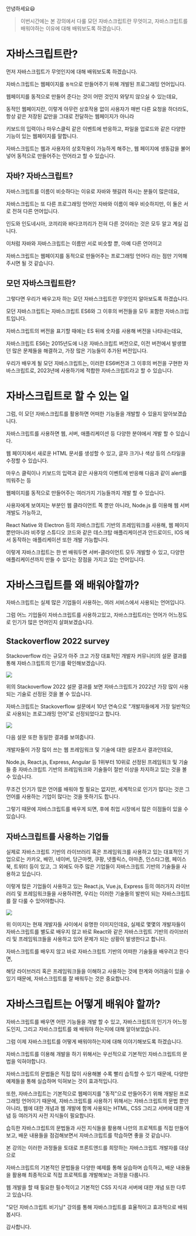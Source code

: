 안녕하세요😃

> 이번시간에는 본 강의에서 다룰 모던 자바스크립트란 무엇이고, 자바스크립트를 배워야하는 이유에 대해 배워보도록 하겠습니다.

# 자바스크립트란?

먼저 자바스크립트가 무엇인지에 대해 배워보도록 하겠습니다.

자바스크립트는 웹페이지를 `동적`으로 만들어주기 위해 개발된 프로그래밍 언어입니다.

웹페이지를 동적으로 만들어 준다는 것이 어떤 것인지 와닿지 않으실 수 있는데요,

동적인 웹페이지란, 이렇게 아무런 상호작용 없이 사용자가 매번 다른 요청을 하더라도, 항상 같은 저장된 값만을 그대로 전달하는 웹페이지가 아니라

키보드의 입력이나 마우스클릭 같은 이벤트에 반응하고, 파일을 업로드와 같은 다양한 기능이 있는 웹페이지를 말합니다.

자바스크립트는 웹과 사용자의 상호작용이 가능하게 해주는, 웹 페이지에 생동감을 불어 넣어 동적으로 만들어주는 언어라고 할 수 있습니다.

## 자바? 자바스크립트?

자바스크립트를 이름이 비슷하다는 이유로 자바와 헷갈려 하시는 분들이 많은데요,

자바스크립트는 또 다른 프로그래밍 언어인 자바와 이름이 매우 비슷하지만, 이 둘은 서로 전혀 다른 언어입니다.

인도와 인도네시아, 코끼리와 바다코끼리가 전혀 다른 것이라는 것은 모두 알고 계실 겁니다.

이처럼 자바와 자바스크립트는 이름만 서로 비슷할 뿐, 아예 다른 언어이고

자바스크립트는 웹페이지를 동적으로 만들어주는 프로그래밍 언어다 라는 점만 기억해주시면 될 것 같습니다.

## 모던 자바스크립트란?

그렇다면 우리가 배우고자 하는 모던 자바스크립트란 무엇인지 알아보도록 하겠습니다.

모던 자바스크립트는 자바스크립트 ES6와 그 이후의 버전들을 모두 포함한 자바스크립트입니다.

자바스크립트의 버전을 표기할 때에는 ES 뒤에 숫자를 사용해 버전을 나타내는데요,

자바스크립트 ES6는 2015년도에 나온 자바스크립트 버전으로, 이전 버전에서 발생했던 많은 문제들을 해결하고, 가장 많은 기능들이 추가된 버전입니다.

우리가 배우게 될 모던 자바스크립트는, 이러한 ES6버전과 그 이후의 버전을 구현한 자바스크립트로, 2023년에 사용하기에 적합한 자바스크립트라고 할 수 있습니다.

# 자바스크립트로 할 수 있는 일

그럼, 이 모던 자바스크립트를 활용하면 어떠한 기능들을 개발할 수 있을지 알아보겠습니다.

자바스크립트를 사용하면 웹, 서버, 애플리케이션 등 다양한 분야에서 개발 할 수 있습니다.

웹 페이지에서 새로운 HTML 문서를 생성할 수 있고, 글자 크기나 색상 등의 스타일을 수정할 수 있습니다.

마우스 클릭이나 키보드의 입력과 같은 사용자의 이벤트에 반응해 다음과 같이 alert를 띄워주는 등

웹페이지를 동적으로 만들어주는 여러가지 기능들까지 개발 할 수 있습니다.

사용자에게 보여지는 부분인 웹 클라이언트 쪽 뿐만 아니라, Node.js 를 이용해 웹 서버 개발도 가능하고,

React Native 와 Electron 등의 자바스크립트 기반의 프레임워크를 사용해, 웹 페이지 뿐만아니라 비주얼 스튜디오 코드와 같은 데스크탑 애플리케이션과 안드로이드, IOS 에서 동작하는 애플리케이션 또한 개발 가능합니다.

이렇게 자바스크립트는 한 번 배워두면 서버-클라이언트 모두 개발할 수 있고, 다양한 애플리케이션까지 만들 수 있다는 장점을 가지고 있는 언어입니다.

# 자바스크립트를 왜 배워야할까?

자바스크립트는 실제 많은 기업들이 사용하는, 여러 서비스에서 사용되는 언어입니다.

그럼 어느 기업들이 자바스크립트를 사용하고있고, 자바스크립트라는 언어가 어느정도로 인기가 많은 언어인지 살펴보겠습니다.

## Stackoverflow 2022 survey

Stackoverflow 라는 규모가 아주 크고 가장 대표적인 개발자 커뮤니티의 설문 결과를 통해 자바스크립트의 인기를 확인해보겠습니다.

![](https://velog.velcdn.com/images/hbin12212/post/894d8414-9314-42a6-bf03-ea50765d8026/image.png)

위의 Stackoverflow 2022 설문 결과를 보면 자바스크립트가 2022년 가장 많이 사용되는 기술로 선정된 것을 볼 수 있습니다.

자바스크립트는 Stackoverflow 설문에서 10년 연속으로 "개발자들에게 가장 일반적으로 사용되는 프로그래밍 언어"로 선정되었다고 합니다.

![](https://velog.velcdn.com/images/hbin12212/post/7ed4ec77-4694-4fd1-9bc2-c4d9c41c5a32/image.png)

다음 설문 또한 동일한 결과를 보여줍니다.

개발자들이 가장 많이 쓰는 웹 프레임워크 및 기술에 대한 설문조사 결과인데요,

Node.js, React.js, Express, Angular 등 1위부터 10위로 선정된 프레임워크 및 기술 들 중 자바스크립트 기반의 프레임워크와 기술들이 절반 이상을 차지하고 있는 것을 볼 수 있습니다.

무조건 인기가 많은 언어를 배워야 할 필요는 없지만, 세계적으로 인기가 많다는 것은 그 언어를 사용하는 기업이 많다는 것을 뜻하기도 합니다.

그렇기 때문에 자바스크립트를 배우게 되면, 후에 취업 시장에서 많은 이점들이 있을 수 있습니다.

## 자바스크립트를 사용하는 기업들

실제로 자바스크립트 기반의 라이브러리 혹은 프레임워크를 사용하고 있는 대표적인 기업으로는 카카오, 배민, 네이버, 당근마켓, 쿠팡, 넷플릭스, 아마존, 인스타그램, 페이스북, 트위터 등이 있고, 그 외에도 아주 많은 기업들이 자바스크립트 기반의 기술들을 사용하고 있습니다.

이렇게 많은 기업들이 사용하고 있는 React.js, Vue.js, Express 등의 여러가지 라이브러리 및 프레임워크들을 사용하려면, 우리는 이러한 기술들의 발판이 되는 자바스크립트를 잘 다룰 수 있어야합니다.

![](https://velog.velcdn.com/images/hbin12212/post/971f526b-d909-4e4b-9f47-92e196161068/image.png)

위 이미지는 현재 개발자들 사이에서 유명한 이미지인데요, 실제로 몇몇의 개발자들이 자바스크립트를 별도로 배우지 않고 바로 React와 같은 자바스크립트 기반의 라이브러리 및 프레임워크들을 사용하고 있어 문제가 되는 상황이 발생한다고 합니다.

자바스크립트를 배우지 않고 바로 자바스크립트 기반의 어떠한 기술들을 배우려고 한다면,

해당 라이브러리 혹은 프레임워크들을 이해하고 사용하는 것에 한계와 어려움이 있을 수 있기 때문에, 자바스크립트를 잘 배워두는 것은 중요합니다.

# 자바스크립트는 어떻게 배워야 할까?

자바스크립트를 배우면 어떤 기능들을 개발 할 수 있고, 자바스크립트의 인기가 어느정도인지, 그리고 자바스크립트를 왜 배워야 하는지에 대해 알아보았습니다.

그럼 이제 자바스크립트를 어떻게 배워야하는지에 대해 이야기해보도록 하겠습니다.

자바스크립트를 이용해 개발을 하기 위해서는 우선적으로 기본적인 자바스크립트의 문법을 익혀야합니다.

자바스크립트의 문법들은 직접 많이 사용해볼 수록 빨리 습득할 수 있기 때문에, 다양한 예제들을 통해 실습하며 익혀보는 것이 효과적입니다.

또한, 자바스크립트는 기본적으로 웹페이지를 "동적"으로 만들어주기 위해 개발된 프로그래밍 언어이기 때문에,
자바스크립트를 사용하기 위해서는 자바스크립트의 문법 뿐만아니라, 웹에 대한 개념과 웹 개발에 함께 사용되는 HTML, CSS 그리고 서버에 대한 개념 등 여러가지 사전 지식들이 필요합니다.

습득한 자바스크립트의 문법들과 사전 지식들을 활용해 나만의 프로젝트를 직접 만들어 보고, 배운 내용들을 점검해보면서 자바스크립트를 학습하면 좋을 것 같습니다.

본 강의는 이러한 과정들을 토대로 프론트엔드를 희망하는 자바스크립트 개발자를 대상으로

자바스크립트의 기본적인 문법들을 다양한 예제를 통해 실습하며 습득하고, 배운 내용들을 활용해 최종적으로 직접 프로젝트를 개발해보는 과정을 다룹니다.

웹 개발을 할 때 필요한 필수적이고 기본적인 CSS 지식과 서버에 대한 개념 또한 다루고 있습니다.

"모던 자바스크립트 비기닝" 강의를 통해 자바스크립트를 효율적이고 효과적으로 배워봅시다.

감사합니다.
